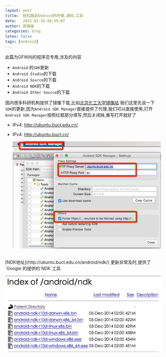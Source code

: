 ```yaml
---
layout: post
title:  轻松搞定Android的环境,源码,工具
date:   2015-01-16 08:35:07
author: 郝锡强
categories: blog
letex: false
tags: [android]
---
```

此篇为GFW内的程序员专用,涉及的内容

* `Android` 的`SDK`更新
* `Android Studio`的下载
* `Android Source`的下载
* `Android NDK`的下载
* `Android Other Source`的下载
<!-- more -->
国内很多科研机构提供了镜像下载,比如[北京化工大学镜像站](http://ubuntu.buct.edu.cn/)
我们这里先说一下`SDK`的更新,因为`Android SDK Manager`直接提供了代理,我们可以直接使用,打开`Android SDK Manager`按照红框部分填写,然后关闭掉,重写打开就好了

* IPv4: http://ubuntu.buct.edu.cn/
* IPv4: http://ubuntu.buct.cn/

	![Android SDK Manager 01](/source/images/blog/android_buct_p01.png)

<br />
[NDK地址](http://ubuntu.buct.edu.cn/android/ndk/)	更新非常及时,提供了`Google`的提供的`NDK`工具

![Android SDK Manager 02](/source/images/blog/android_buct_p02.png)
	
